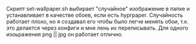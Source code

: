 Скрипт set-wallpaper.sh выбирает "случайное" изображение в папке и устанавливает в качестве обоев, если есть hyprpaper. Случайность работает плохо, но я создавал его чтобы было легче менять обои, т.к. это делается через конфиги и мне лень их переписывать. Для одного изоьражения png || jpg он работает отлично.
